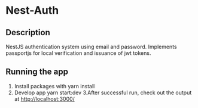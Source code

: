 # Nest-Auth

## Description

NestJS authentication system using email and password. Implements passportjs for local verification and issuance of jwt tokens.

## Running the app

1. Install packages with yarn install
2. Develop app yarn start:dev
3.After successful run, check out the output at [http://localhost:3000/](http://localhost:3000/)